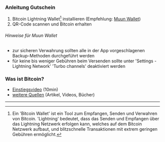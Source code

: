 ### Anleitung Gutschein

1. Bitcoin Lightning Wallet[^1] installieren (Empfehlung: [Muun Wallet](https://muun.com))
2. QR-Code scannen und Bitcoin erhalten

###### Hinweise für Muun Wallet
- zur sicheren Verwahrung sollten alle in der App vorgeschlagenen Backup-Methoden durchgeführt werden
- für keine bis weniger Gebühren beim Versenden sollte unter 'Settings - Lightning Network' 'Turbo channels' deaktiviert werden

### Was ist Bitcoin?

- [Einstiegsvideo](https://www.youtube.com/watch?v=Oztd2Sja4k0) (10min)
- [weitere Quellen](https://philipp-21.github.io/21) (Artikel, Videos, Bücher)

---

[^1]: Ein 'Bitcoin Wallet' ist ein Tool zum Empfangen, Senden und Verwahren von Bitcoin. 'Lightning' bedeutet, dass das Senden und Empfangen über das Lightning Netzwerk erfolgen kann, welches auf dem Bitcoin Netzwerk aufbaut, und blitzschnelle Transaktionen mit extrem geringen Gebühren ermöglicht.
